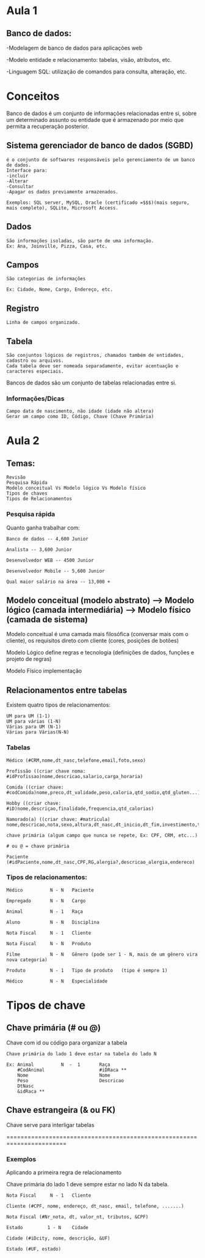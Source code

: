 # Aula 1

## Banco de dados:

-Modelagem de banco de dados para aplicações web

-Modelo entidade e relacionamento: tabelas, visão, atributos, etc.

-Linguagem SQL: utilização de comandos para consulta, alteração, etc.

# Conceitos
Banco de dados é um conjunto de informações relacionadas entre si, sobre um determinado assunto ou entidade que é armazenado por meio que permita a recuperação posterior.

## Sistema gerenciador de banco de dados (SGBD) 

````
é o conjunto de softwares responsáveis pelo gerenciamento de um banco de dados.
Interface para:
-incluir
-Alterar
-Consultar
-Apagar os dados previamente armazenados.
 
Exemplos: SQL server, MySQL, Oracle (certificado =$$$)(mais seguro, mais completo), SQLite, Microsoft Access.
````

## Dados
````
São informações isoladas, são parte de uma informação.
Ex: Ana, Joinville, Pizza, Casa, etc.
````

## Campos
````
São categorias de informações

Ex: Cidade, Nome, Cargo, Endereço, etc.
````
## Registro
````
Linha de campos organizado.
````

## Tabela

````
São conjuntos lógicos de registros, chamados também de entidades, cadastro ou arquivos. 
Cada tabela deve ser nomeada separadamente, evitar acentuação e caracteres especiais.
````
Bancos de dados são um conjunto de tabelas relacionadas entre si.


### Informações/Dicas
````
Campo data de nascimento, não idade (idade não altera)
Gerar um campo como ID, Código, Chave (Chave Primária)

````

# Aula 2

## Temas:

    Revisão
    Pesquisa Rápida
    Modelo conceitual Vs Modelo lógico Vs Modelo físico
    Tipos de chaves
    Tipos de Relacionamentos
### Pesquisa rápida

Quanto ganha trabalhar com:

    Banco de dados -- 4,600 Junior

    Analista -- 3,600 Junior

    Desenvolvedor WEB -- 4500 Junior

    Desenvolvedor Mobile -- 5,600 Junior

    Qual maior salário na área -- 13,000 +

## Modelo conceitual (modelo abstrato) --> Modelo lógico (camada intermediária) --> Modelo físico (camada de sistema)

Modelo conceitual é uma camada mais filosófica (conversar mais com o cliente), os requisitos direto com cliente (cores, posições de botões)

Modelo Lógico define regras e tecnologia (definições de dados, funções e projeto de regras)

Modelo Físico implementação

## Relacionamentos entre tabelas

Existem quatro tipos de relacionamentos:

    UM para UM (1-1)
    UM para várias (1-N)
    Várias para UM (N-1)
    Várias para Várias(N-N)


### Tabelas
````
Médico (#CRM,nome,dt_nasc,telefone,email,foto,sexo)

Profissão ((criar chave noma: #idProfissao)nome,descricao,salario,carga_horaria)

Comida ((criar chave: #codComida)nome,preco,dt_validade,peso,caloria,qtd_sodio,qtd_gluten...)

Hobby ((criar chave: #iD)nome,descriçao,finalidade,frequencia,qtd_calorias)

Namorado(a) ((criar chave: #matricula) nome,descricao,nota,sexo,altura,dt_nasc,dt_inicio,dt_fim,investimento,telemovel)

chave primária (algum campo que nunca se repete, Ex: CPF, CRM, etc...)

# ou @ = chave primária

Paciente (#idPaciente,nome,dt_nasc,CPF,RG,alergia?,descricao_alergia,endereco)
````

### Tipos de relacionamentos:

````
Médico   	    N - N   Paciente

Empregado   	N - N   Cargo

Animal   	    N - 1   Raça

Aluno    	    N - N   Disciplina

Nota Fiscal  	N - 1  	Cliente

Nota Fiscal 	N - N 	Produto

Filme  		    N - N   Gênero (pode ser 1 - N, mais de um gênero vira nova categoria)

Produto    	    N - 1   Tipo de produto   (tipo é sempre 1)

Médico    	    N - N   Especialidade
````

# Tipos de chave

## Chave primária (# ou @)

Chave com id ou código para organizar a tabela

    Chave primária do lado 1 deve estar na tabela do lado N
````    
Ex: Animal          N  -  1       Raça
    #CodAnimal                    #iDRaca **
    Nome                          Nome
    Peso                          Descricao
    DtNasc
    &idRaca **
````
## Chave estrangeira (& ou FK) 

Chave serve para interligar tabelas


=======================================================================


### Exemplos


Aplicando a primeira regra de relacionamento

Chave primária do lado 1 deve sempre estar no lado N da tabela.

````
Nota Fiscal  	N - 1  	Cliente

Cliente (#CPF, nome, endereço, dt_nasc, email, telefone, .......)

Nota Fiscal (#Nr_nota, dt, valor_nt, tributos, &CPF)
`````

````
Estado         1 - N    Cidade

Cidade (#iDcity, nome, descrição, &UF)

Estado (#UF, estado)
````